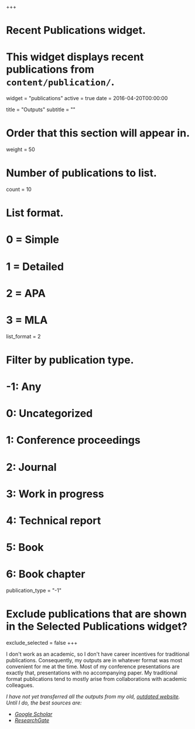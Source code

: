 +++
# Recent Publications widget.
# This widget displays recent publications from `content/publication/`.
widget = "publications"
active = true
date = 2016-04-20T00:00:00

title = "Outputs"
subtitle = ""

# Order that this section will appear in.
weight = 50

# Number of publications to list.
count = 10

# List format.
#   0 = Simple
#   1 = Detailed
#   2 = APA
#   3 = MLA
list_format = 2

# Filter by publication type.
# -1: Any
#  0: Uncategorized
#  1: Conference proceedings
#  2: Journal
#  3: Work in progress
#  4: Technical report
#  5: Book
#  6: Book chapter
publication_type = "-1"

# Exclude publications that are shown in the Selected Publications widget?
exclude_selected = false
+++

I don't work as an academic, so I don't have career incentives for traditional publications.
Consequently, my outputs are in whatever format was most convenient for me at the time.
Most of my conference presentations are exactly that, presentations with no accompanying paper.
My traditional format publications tend to mostly arise from collaborations with academic colleagues.

*I have not yet transferred all the outputs 
from my old, [outdated website](https://sites.google.com/site/rgayler/home).
Until I do, the best sources are:*

* *[Google Scholar](https://scholar.google.com/citations?user=LT55_kQAAAAJ)*
* *[ResearchGate](https://www.researchgate.net/profile/Ross_Gayler/research)*
